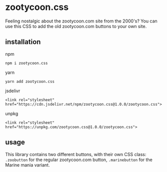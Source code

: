 # zootycoon.css
Feeling nostalgic about the zootycoon.com site from the 2000's? You can use this CSS to add the old zootycoon.com buttons to your own site.

## installation
npm

```
npm i zootycoon.css
```

yarn

```
yarn add zootycoon.css
```

jsdelivr

```
<link rel="stylesheet" href="https://cdn.jsdelivr.net/npm/zootycoon.css@1.0.0/zootycoon.css">
```

unpkg

```
<link rel="stylesheet" href="https://unpkg.com/zootycoon.css@1.0.0/zootycoon.css">
```

## usage

This library contains two different buttons, with their own CSS class: `.zoobutton` for the regular zootycoon.com button, `.marinebutton` for the Marine mania variant.
